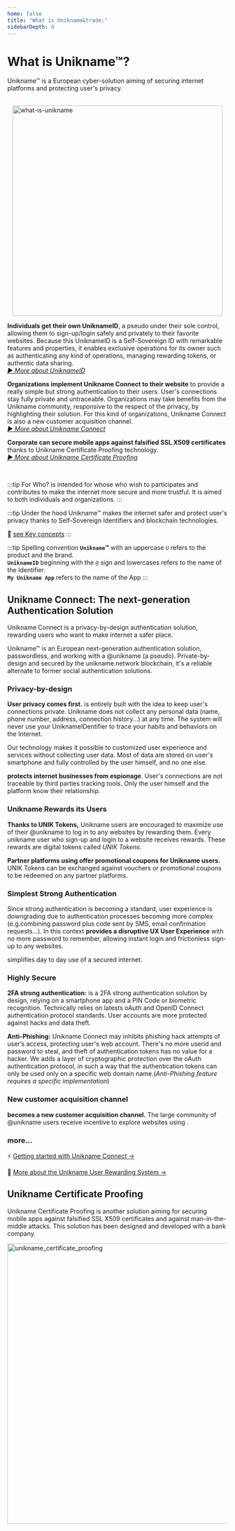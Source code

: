 ```yaml
---
home: false
title: "What is Unikname&trade;"
sidebarDepth: 0
---
```


# What is Unikname&trade;?

<p class="focustext">
Unikname&trade; is a European cyber-solution aiming of securing internet platforms and protecting user's privacy.
</p>

<br/>

<img src="./what-is-unikname_@2x.png" alt="what-is-unikname" style="width:480px; height:auto; display:block; margin-left:auto; margin-right:auto;">

**Individuals get their own UniknameID**, a pseudo under their sole control, allowing them to sign-up/login safely and privately to their favorite websites. Because this UniknameID is a Self-Sovereign ID with remarkable features and properties, it enables exclusive operations for its owner such as authenticating any kind of operations, managing rewarding tokens, or authentic data sharing.  
_[:arrow_forward: More about UniknameID](/2-unikname-id)_

**Organizations implement Unikname Connect to their website** to provide a really simple but strong authentication to their users. User's connections stay fully private and untraceable. Organizations may take benefits from the Unikname community, responsive to the respect of the privacy, by highlighting their solution. For this kind of organizations, Unikname Connect is also a new customer acquisition channel.  
_[:arrow_forward: More about Unikname Connect](#unikname-connect-the-next-generation-authentication-solution)_

**Corporate can secure mobile apps against falsified SSL X509 certificates** thanks to Unikname Certificate Proofing technology.  
_[:arrow_forward: More about Unikname Certificate Proofing](#unikname-certificate-proofing)_

<br/>

:::tip For Who?
<brand name="unikname"/> is intended for whose who wish to participates and contributes to make the internet more secure and more trustful. It is aimed to both individuals and organizations.
:::

:::tip Under the hood
Unikname&trade; makes the internet safer and protect user's privacy thanks to Self-Sovereign Identifiers and blockchain technologies.

:mag_right: [see Key concepts](./../4-key-concepts)
:::

:::tip Spelling convention
**`Unikname`&trade;** with an uppercase `U` refers to the product and the brand. <br/>
**`UniknameID`** beginning with the `@` sign and lowercases refers to the name of the Identifier. <br/>
**`My Unikname App`** refers to the name of the App
:::

<hseparator/>

## Unikname Connect: The next-generation Authentication Solution

<p class="focustext">
Unikname Connect is a privacy-by-design authentication solution, rewarding users who want to make internet a safer place.
</p>

Unikname&trade; is an European next-generation authentication solution, passwordless, and working with a @unikname (a pseudo). Private-by-design and secured by the unikname.network blockchain, it's a reliable alternate to former social authentication solutions.


### Privacy-by-design

**User privacy comes first.** <brand name="UNC"/> is entirely built with the idea to keep user's connections private. Unikname does not collect any personal data (name, phone number, address, connection history...) at any time. The system will never use your UniknameIDentifier to trace your habits and behaviors on the Internet. 

Our technology makes it possible to customized user experience and services without collecting user data. Most of data are stored on user's smartphone and fully controlled by the user himself, and no one else. 

**<brand name="UNC"/> protects internet businesses from espionage**. User's connections are not traceable by third parties tracking tools. Only the user himself and the platform know their relationship.

### Unikname Rewards its Users

**Thanks to UNIK Tokens,** Unikname users are encouraged to maximize use of their @unikname to log in to any websites by rewarding them. Every unikname user who sign-up and login to a website receives rewards. These rewards are digital tokens called _UNIK Tokens_. 

**Partner platforms using <brand name="UNC"/> offer promotional coupons for Unikname users.** UNIK Tokens can be exchanged against vouchers or promotional coupons to be redeemed on any partner platforms.

### Simplest Strong Authentication

Since strong authentication is becoming a standard, user experience is downgrading due to authentication processes becoming more complex (e.g.combining password plus code sent by SMS, email confirmation requests...). In this context **<brand name="UNC"/> provides a disruptive UX User Experience** with no more password to remember, allowing instant login and frictionless sign-up to any websites. 

<brand name="UNC"/> simplifies day to day use of a secured internet.

### Highly Secure

**2FA strong authentication:** <brand name="UNC"/> is a 2FA strong authentication solution by design, relying on a smartphone app and a PIN Code or biometric recognition. Technically <brand name="UNC"/> relies on latests oAuth and OpenID Connect authentication protocol standards. User accounts are more protected against hacks and data theft.

**Anti-Phishing:** Unikname Connect may inhibits phishing hack attempts of user’s access, protecting user's web account. There's no more userid and password to steal, and theft of authentication tokens has no value for a hacker. We adds a layer of cryptographic protection over the oAuth authentication protocol, in such a way that the authentication tokens can only be used only on a specific web domain name.(_Anti-Phishing feature requires a specific implementation_)

### New customer acquisition channel

**<brand name="UNC"/> becomes a new customer acquisition channel.** The large community of @unikname users receive incentive to explore websites using <brand name="UNC"/>. 

### more...

:zap: [Getting started with Unikname Connect &rightarrow;](/3-unikname-connect)

:mag_right: [More about the Unikname User Rewarding System &rightarrow;](/1-what-is-unikname/what-is-unikname-user-rewarding-system.md)

<hseparator/>

## Unikname Certificate Proofing

Unikname Certificate Proofing is another solution aiming for securing mobile apps against falsified SSL X509 certificates and against man-in-the-middle attacks. This solution has been designed and developed with a bank company. 

<img src="./unikname_certificate_proofing_@2x.png" alt="unikname_certificate_proofing" style="width:640px; height:auto; display:block; margin-left:auto; margin-right:auto;">

